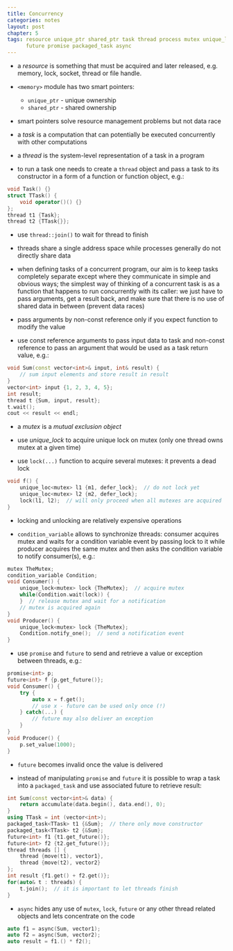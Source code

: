 ```yaml
---
title: Concurrency
categories: notes
layout: post
chapter: 5
tags: resource unique_ptr shared_ptr task thread process mutex unique_lock lock
      future promise packaged_task async
---
```


* a *resource* is something that must be acquired and later released, e.g.
  memory, lock, socket, thread or file handle.

* `<memory>` module has two smart pointers:
    - `unique_ptr` - unique ownership
    - `shared_ptr` - shared ownership

* smart pointers solve resource management problems but not data race

* a *task* is a computation that can potentially be executed concurrently with
  other computations

* a *thread* is the system-level representation of a task in a program

* to run a task one needs to create a `thread` object and pass a task to its
  constructor in a form of a function or function object, e.g.:

```c++
void Task() {}
struct TTask() {
    void operator()() {}
};
thread t1 {Task};
thread t2 {TTask{}};
```

* use `thread::join()` to wait for thread to finish

* threads share a single address space while processes generally do not directly
  share data

* when defining tasks of a concurrent program, our aim is to keep tasks
  completely separate except where they communicate in simple and obvious ways;
  the simplest way of thinking of a concurrent task is as a function that
  happens to run concurrently with its caller: we just have to pass arguments,
  get a result back, and make sure that there is no use of shared data in
  between (prevent data races)

* pass arguments by non-const reference only if you expect function to modify
  the value

* use const reference arguments to pass input data to task and non-const
  reference to pass an argument that would be used as a task return value, e.g.:

```c++
void Sum(const vector<int>& input, int& result) {
    // sum input elements and store result in result
}
vector<int> input {1, 2, 3, 4, 5};
int result;
thread t {Sum, input, result};
t.wait();
cout << result << endl;
```

* a *mutex* is a *mutual exclusion object*

* use *unique_lock* to acquire unique lock on mutex (only one thread owns mutex
  at a given time)

* use `lock(...)` function to acquire several mutexes: it prevents a dead lock

```c++
void f() {
    unique_loc<mutex> l1 {m1, defer_lock};  // do not lock yet
    unique_loc<mutex> l2 {m2, defer_lock};
    lock(l1, l2);  // will only proceed when all mutexes are acquired
}
```

* locking and unlocking are relatively expensive operations

* `condition_variable` allows to synchronize threads: consumer acquires mutex and
  waits for a condition variable event by passing lock to it while producer
  acquires the same mutex and then asks the condition variable to notify
  consumer(s), e.g.:

```c++
mutex TheMutex;
condition_variable Condition;
void Consumer() {
    unique_lock<mutex> lock {TheMutex};  // acquire mutex
    while(Condition.wait(lock)) {
    }  // release mutex and wait for a notification
    // mutex is acquired again
}
void Producer() {
    unique_lock<mutex> lock {TheMutex};
    Condition.notify_one();  // send a notification event
}
```

* use `promise` and `future` to send and retrieve a value or exception between
  threads, e.g.:

```c++
promise<int> p;
future<int> f {p.get_future()};
void Consumer() {
    try {
        auto x = f.get();
        // use x - future can be used only once (!)
    } catch(...) {
        // future may also deliver an exception
    }
}
void Producer() {
    p.set_value(1000);
}
```

* `future` becomes invalid once the value is delivered

* instead of manipulating `promise` and `future` it is possible to wrap a task
  into a `packaged_task` and use associated future to retrieve result:

```c++
int Sum(const vector<int>& data) { 
    return accumulate(data.begin(), data.end(), 0);
}
using TTask = int (vector<int>);
packaged_task<TTask> t1 {&Sum};  // there only move constructor
packaged_task<TTask> t2 {&Sum};
future<int> f1 {t1.get_future()};
future<int> f2 {t2.get_future()};
thread threads [] {
    thread {move(t1), vector1},
    thread {move(t2), vector2}
};
int result {f1.get() + f2.get()};
for(auto& t : threads) {
    t.join();  // it is important to let threads finish
}
```

* `async` hides any use of `mutex`, `lock`, `future` or any other thread related
  objects and lets concentrate on the code

```c++
auto f1 = async(Sum, vector1);
auto f2 = async(Sum, vector2);
auto result = f1.() * f2();
```
